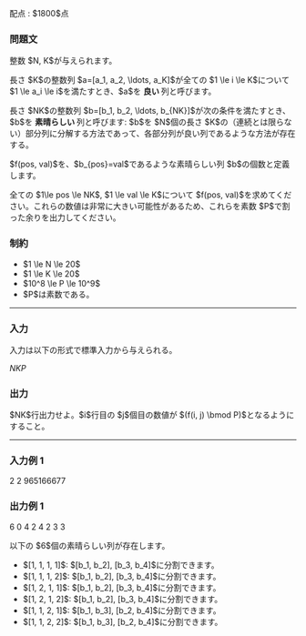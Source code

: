 
<div>

<span>

<span>

<p>
配点 : $1800$点
</p>

<div>

<section>

### **問題文**

<p>
整数 $N, K$が与えられます。
</p>

<p>
長さ $K$の整数列 $a=[a_1, a_2, \ldots, a_K]$が全ての $1 \le i \le K$について $1 \le a_i \le i$を満たすとき、$a$を
<strong>
良い
</strong>
列と呼びます。
</p>

<p>
長さ $NK$の整数列 $b=[b_1, b_2, \ldots, b_{NK}]$が次の条件を満たすとき、$b$を
<strong>
素晴らしい
</strong>
列と呼びます: $b$を $N$個の長さ $K$の（連続とは限らない）部分列に分解する方法であって、各部分列が良い列であるような方法が存在する。
</p>

<p>
$f(pos, val)$を、$b_{pos}=val$であるような素晴らしい列 $b$の個数と定義します。
</p>

<p>
全ての $1\le pos \le NK$, $1 \le val \le K$について $f(pos, val)$を求めてください。これらの数値は非常に大きい可能性があるため、これらを素数 $P$で割った余りを出力してください。
</p>

</section>

</div>

<div>

<section>

### **制約**

<ul>

<li>
$1 \le N \le 20$
</li>

<li>
$1 \le K \le 20$
</li>

<li>
$10^8 \le P \le 10^9$
</li>

<li>
$P$は素数である。
</li>

</ul>

</section>

</div>

---

<div>

<div>

<section>

### **入力**

<p>
入力は以下の形式で標準入力から与えられる。
</p>

<div>

$N$$K$$P$
</div>

</section>

</div>

<div>

<section>

### **出力**

<p>
$NK$行出力せよ。$i$行目の $j$個目の数値が $(f(i, j) \bmod P)$となるようにすること。
</p>

</section>

</div>

</div>

---

<div>

<section>

### **入力例 1**

<div>

2 2 965166677

</div>

</section>

</div>

<div>

<section>

### **出力例 1**

<div>

6 0 
4 2 
4 2 
3 3 

</div>

<p>
以下の $6$個の素晴らしい列が存在します。
</p>

<ul>

<li>
$[1, 1, 1, 1]$: $[b_1, b_2], [b_3, b_4]$に分割できます。
</li>

<li>
$[1, 1, 1, 2]$: $[b_1, b_2], [b_3, b_4]$に分割できます。
</li>

<li>
$[1, 2, 1, 1]$: $[b_1, b_2], [b_3, b_4]$に分割できます。
</li>

<li>
$[1, 2, 1, 2]$: $[b_1, b_2], [b_3, b_4]$に分割できます。
</li>

<li>
$[1, 1, 2, 1]$: $[b_1, b_3], [b_2, b_4]$に分割できます。
</li>

<li>
$[1, 1, 2, 2]$: $[b_1, b_3], [b_2, b_4]$に分割できます。
</li>

</ul>

</section>

</div>

</span>

</span>

</div>
